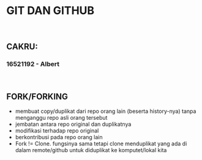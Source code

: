 # GIT DAN GITHUB

<p>&nbsp;</p>

## CAKRU:
### 16521192 - Albert

<p>&nbsp;</p>

## FORK/FORKING
- membuat copy/duplikat dari repo orang lain (beserta history-nya) tanpa menganggu repo asli orang tersebut
- jembatan antara repo original dan duplikatnya
- modifikasi terhadap repo original
- berkontribusi pada repo orang lain
- Fork != Clone. fungsinya sama tetapi clone menduplikat yang ada di dalam remote/github untuk diduplikat ke komputet/lokal kita
